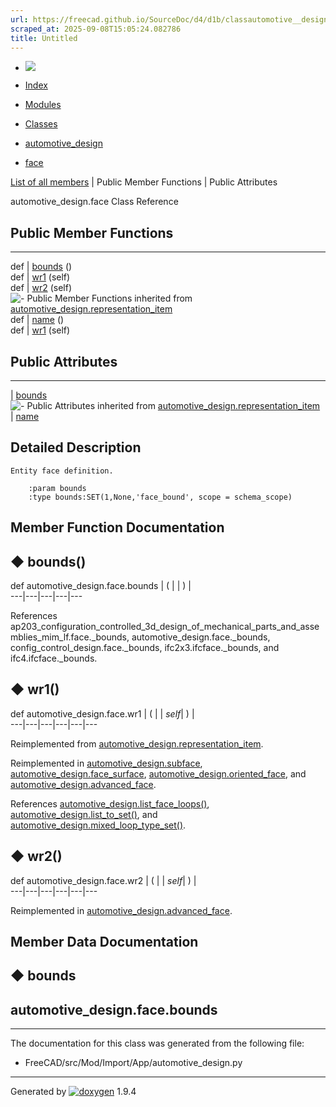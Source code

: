```yaml
---
url: https://freecad.github.io/SourceDoc/d4/d1b/classautomotive__design_1_1face.html
scraped_at: 2025-09-08T15:05:24.082786
title: Untitled
---
```


  * [ ![](https://www.freecad.org/svg/logo-freecad.svg) ](https://freecadweb.org "FreeCAD")
  * [Index](../../index.html "Index")
  * [Modules](../../modules.html "Modules list")
  * [Classes](../../annotated.html "Annotated list")

  * [automotive_design](../../d4/ddf/namespaceautomotive__design.html)
  * [face](../../d4/d1b/classautomotive__design_1_1face.html)

[List of all members](../../d1/d6b/classautomotive__design_1_1face-members.html) | Public Member Functions | Public Attributes

automotive_design.face Class Reference

##  Public Member Functions  
  
---  
def | [bounds](../../d4/d1b/classautomotive__design_1_1face.html#af679fe2caae48769302c5f02959487bc) ()  
def | [wr1](../../d4/d1b/classautomotive__design_1_1face.html#a130adf47ee7912741b284ac0aa3f2208) (self)  
def | [wr2](../../d4/d1b/classautomotive__design_1_1face.html#a476bf9885f52fbbd7d6c683a16b44335) (self)  
![-](../../closed.png) Public Member Functions inherited from
[automotive_design.representation_item](../../d3/d20/classautomotive__design_1_1representation__item.html)  
def | [name](../../d3/d20/classautomotive__design_1_1representation__item.html#a33b5812d92aa0d107b4fd4274c17b9d9) ()  
def | [wr1](../../d3/d20/classautomotive__design_1_1representation__item.html#af350c19fc5e5763d4991494a99d979ed) (self)  
  
##  Public Attributes  
  
---  
|
[bounds](../../d4/d1b/classautomotive__design_1_1face.html#a78bfe1fdfc9d39b9e740428b5a355b4c)  
![-](../../closed.png) Public Attributes inherited from
[automotive_design.representation_item](../../d3/d20/classautomotive__design_1_1representation__item.html)  
|
[name](../../d3/d20/classautomotive__design_1_1representation__item.html#a3d48fe912053adaf5f187b606fa81c87)  
  
## Detailed Description

    
    
    Entity face definition.
    
        :param bounds
        :type bounds:SET(1,None,'face_bound', scope = schema_scope)

## Member Function Documentation

## ◆ bounds()

def automotive_design.face.bounds  | ( | | ) |   
---|---|---|---|---  
  
References
ap203_configuration_controlled_3d_design_of_mechanical_parts_and_assemblies_mim_lf.face._bounds,
automotive_design.face._bounds, config_control_design.face._bounds,
ifc2x3.ifcface._bounds, and ifc4.ifcface._bounds.

## ◆ wr1()

def automotive_design.face.wr1  | ( |  | _self_| ) |   
---|---|---|---|---|---  
  
Reimplemented from
[automotive_design.representation_item](../../d3/d20/classautomotive__design_1_1representation__item.html#af350c19fc5e5763d4991494a99d979ed).

Reimplemented in
[automotive_design.subface](../../d2/deb/classautomotive__design_1_1subface.html#aa09fe3e998a45478b3b69dc4e106b1cf),
[automotive_design.face_surface](../../df/d6b/classautomotive__design_1_1face__surface.html#ad6c02b269122e6cfaea7b325a76fe6da),
[automotive_design.oriented_face](../../d1/d4e/classautomotive__design_1_1oriented__face.html#acbf7206d7c21e641627582b05ca53732),
and
[automotive_design.advanced_face](../../d1/d62/classautomotive__design_1_1advanced__face.html#a909cfe9dc6dce7295fc8b058d98be155).

References
[automotive_design.list_face_loops()](../../d4/ddf/namespaceautomotive__design.html#aa2afb78aef14da7c725ab1c734e71f3c),
[automotive_design.list_to_set()](../../d4/ddf/namespaceautomotive__design.html#ab41e09d9f57195f15120f2864df161ef),
and
[automotive_design.mixed_loop_type_set()](../../d4/ddf/namespaceautomotive__design.html#af017816f44ec73cbe251428166ab72bd).

## ◆ wr2()

def automotive_design.face.wr2  | ( |  | _self_| ) |   
---|---|---|---|---|---  
  
Reimplemented in
[automotive_design.advanced_face](../../d1/d62/classautomotive__design_1_1advanced__face.html#abf6b69255208da6f83efcbdd24ba39a6).

## Member Data Documentation

## ◆ bounds

automotive_design.face.bounds  
---  
  
* * *

The documentation for this class was generated from the following file:

  * FreeCAD/src/Mod/Import/App/automotive_design.py

* * *

Generated by
[![doxygen](../../doxygen.svg)](https://www.doxygen.org/index.html) 1.9.4

